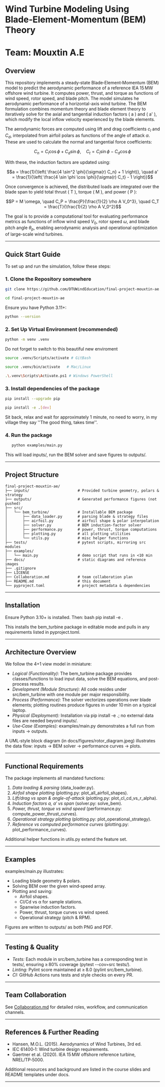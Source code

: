 # Wind Turbine Modeling Using Blade‑Element‑Momentum (BEM) Theory

# **Team**: Mouxtin A.E

## **Overview**
This repository implements a steady‑state Blade‑Element‑Momentum (BEM) model to predict the aerodynamic performance of a reference IEA 15 MW offshore wind turbine. It computes power, thrust, and torque as functions of wind speed, rotor speed, and blade pitch. The model simulates he aerodynamic performance of a horizontal-axis wind turbine. The BEM formulation combines momentum theory and blade element theory to iteratively solve for the axial and tangential induction factors \( a \) and \( a' \), which modify the local inflow velocity experienced by the blade elements.

The aerodynamic forces are computed using lift and drag coefficients $c_l$ and $C_d$, interpolated from airfoil polars as functions of the angle of attack $\alpha$. These are used to calculate the normal and tangential force coefficients:

```math
C_n = C_l \cos\phi + C_d \sin\phi, \quad
C_t = C_l \sin\phi - C_d \cos\phi
```

With these, the induction factors are updated using:

```math
a = \frac{1}{\left( \frac{4 \sin^2 \phi}{\sigma(r) C_n} + 1 \right)}, \quad
a' = \frac{1}{\left( \frac{4 \sin \phi \cos \phi}{\sigma(r) C_t} - 1 \right)}
```

Once convergence is achieved, the distributed loads are integrated over the blade span to yield total thrust \( T \), torque \( M \), and power \( P \):

```math
P = M \omega, \quad
C_P = \frac{P}{\frac{1}{2} \rho A V_0^3}, \quad
C_T = \frac{T}{\frac{1}{2} \rho A V_0^2}
```

The goal is to provide a computational tool for evaluating performance metrics as functions of inflow wind speed $V_0$, rotor speed $\omega$, and blade pitch angle $\theta_p$, enabling aerodynamic analysis and operational optimization of large-scale wind turbines.


---

## **Quick Start Guide**
To set up and run the simulation, follow these steps:

### **1️. Clone the Repository somewhere**
```sh
git clone https://github.com/DTUWindEducation/final-project-mouxtin-ae.git
```
```sh
cd final-project-mouxtin-ae
```
Ensure you have Python 3.11+:
```sh
python --version
```
<!-- ```sh
conda create -n windsim python=3.11 -y
conda activate windsim
pip install -r requirements.txt
``` -->

### **2. Set Up Virtual Environment (recommended)**
```sh
python -m venv .venv
```
Do not forget to switch to this beautiful new enviroment
```sh
source .venv/Scripts/activate # GitBash
```
```sh
source .venv/bin/activate   # Mac/Linux
```
```sh
.\.venv\Scripts\Activate.ps1 # Windows PowerShell
```

### **3. Install dependencies of the package**
```sh
pip install --upgrade pip
```
```sh
pip install -e .[dev]
```
Sit back, relax and wait for approximately 1 minute, no need to worry, in my village they say ''The good thing, takes time''.
   

### **4. Run the package**
```sh
   python examples/main.py
```
   This will load inputs/, run the BEM solver and save figures to outputs/.

---

## **Project Structure**

```text
final-project-mouxtin-ae/
├── inputs/                      # Provided turbine geometry, polars & strategy
├── outputs/                     # Generated performance figures (not pushed)
├── src/
│   └── bem_turbine/             # Installable BEM package
│       ├── data_loader.py       # parsing blade & strategy files
│       ├── airfoil.py           # airfoil shape & polar interpolation
│       ├── solver.py            # BEM induction‐factor solver
│       ├── performance.py       # power, thrust, torque computations
│       ├── plotting.py          # all plotting utilities
│       └── utils.py             # misc helper functions
├── tests/                       # pytest scripts, mirroring src modules
├── examples/
│   └── main.py                  # demo script that runs in <10 min
├── docs/                        # static diagrams and reference images
├── .gitignore
├── LICENSE
├── Collaboration.md             # team collaboration plan
├── README.md                    # this document
└── pyproject.toml               # project metadata & dependencies
```


---

## Installation

Ensure Python 3.10+ is installed. Then:
bash
pip install -e .

This installs the bem_turbine package in editable mode and pulls in any requirements listed in pyproject.toml.

---

## Architecture Overview

We follow the 4+1 view model in miniature:

- *Logical (Functionality):* The bem_turbine package provides classes/functions to load input data, solve the BEM equations, and post-process results.
- *Development (Module Structure):* All code resides under src/bem_turbine with one module per major responsibility.
- *Process (Performance):* The solver vectorizes operations over blade elements; plotting routines produce figures in under 10 min on a typical laptop.
- *Physical (Deployment):* Installation via pip install -e .; no external data files are needed beyond inputs/.
- *Use‐Case (Examples):* examples/main.py demonstrates a full run from inputs → outputs.

A UML‐style block diagram (in docs/figures/rotor_diagram.jpeg) illustrates the data flow: inputs → BEM solver → performance curves → plots.

---

## Functional Requirements

The package implements all mandated functions:

1. *Data loading & parsing* (data_loader.py).
2. *Airfoil shape plotting* (plotting.py: plot_all_airfoil_shapes).
3. *Lift/drag vs span & angle-of-attack* (plotting.py: plot_cl_cd_vs_r_alpha).
4. *Induction factors a, a′ vs span* (solver.py: solve_bem).
5. *Power, thrust, torque vs wind speed* (performance.py: compute_power_thrust_curves).
6. *Operational strategy plotting* (plotting.py: plot_operational_strategy).
7. *Reference vs computed performance curves* (plotting.py: plot_performance_curves).

Additional helper functions in utils.py extend the feature set.

---

## Examples

examples/main.py illustrates:

- Loading blade geometry & polars.
- Solving BEM over the given wind‐speed array.
- Plotting and saving:
  - Airfoil shapes.
  - Cl/Cd vs α for sample stations.
  - Spanwise induction factors.
  - Power, thrust, torque curves vs wind speed.
  - Operational strategy (pitch & RPM).

Figures are written to outputs/ as both PNG and PDF.

---

## Testing & Quality

- *Tests:* Each module in src/bem_turbine has a corresponding test in tests/, ensuring ≥ 80% coverage (pytest --cov=src tests/).
- *Linting:* Pylint score maintained at ≥ 8.0 (pylint src/bem_turbine).
- *CI:* GitHub Actions runs tests and style checks on every PR.

---

## Team Collaboration

See [Collaboration.md](Collaboration.md) for detailed roles, workflow, and communication channels.

---

## References & Further Reading

- Hansen, M.O.L. (2015). Aerodynamics of Wind Turbines, 3rd ed.
- IEC 61400‑1: Wind turbine design requirements.
- Gaertner et al. (2020). IEA 15 MW offshore reference turbine, NREL/TP‑5000.

Additional resources and background are listed in the course slides and README templates under docs.

---

